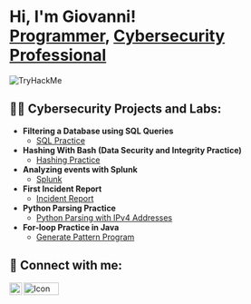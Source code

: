 <h1>Hi, I'm Giovanni! <br/><a href="https://github.com/Giomart1122">Programmer</a>, <a href="https://www.linkedin.com/in/gio-mart">Cybersecurity Professional</a></h1>
<img src="https://tryhackme-badges.s3.amazonaws.com/geomart1122.png" alt="TryHackMe">
<h2>👨‍💻 Cybersecurity Projects and Labs:</h2>

- <b>Filtering a Database using SQL Queries</b>
  - [SQL Practice](https://github.com/Giomart1122/Portfolio/blob/main/Apply%20filters%20to%20SQL%20queries%20-%20giovanni%20martinez%2011_23_23.pdf)
- <b> Hashing With Bash (Data Security and Integrity Practice) </b>
  - [Hashing Practice](https://github.com/Giomart1122/Portfolio/blob/main/Hashing%20with%20Bash%20-%20giovanni%20martinez.pdf) 
- <b>Analyzing events with Splunk</b>
  - [Splunk](https://github.com/Giomart1122/Portfolio/blob/main/Splunk%20Activity%20-%20Portfolio%20.pdf)
- <b>First Incident Report</b>
  - [Incident Report](https://github.com/Giomart1122/Portfolio/blob/main/Incident%20report%20analysis%20-%20giovanni%20martinez.pdf)
- <b>Python Parsing Practice</b>
  - [Python Parsing with IPv4 Addresses](https://github.com/Giomart1122/Portfolio/blob/main/Python%20File%20Import%20Lab%20-%20portfolio.pdf)
- <b> For-loop Practice in Java </b>
  - [Generate Pattern Program](https://github.com/Giomart1122/GeneratePattern)

<h2> 🤳 Connect with me:</h2>
<link
  rel="stylesheet"
  href="https://cdn.jsdelivr.net/gh/dheereshagrwal/colored-icons@1.7.3/src/app/ci.min.css"
/>

[<img align="left" alt="Giovanni Martinez | LinkedIn" width="22px" src="https://github.com/linnovate/root-me/blob/master/src/images/icons/linkedin.png" />][linkedin]
[<img align="left" alt ="Icon" width="62px" height ="22px" src="https://img.shields.io/badge/-Credly-FF6B00?style=flat&logo=credly&logoColor=white"/>][Credly]

[Email]: gio.a.martinez03@gmail.com
[linkedin]: http://www.linkedin.com/in/gio-mart
[Credly]: https://www.credly.com/users/giovanni-martinez.78da66ae

<!--

Here are some ideas to get you started:

- 🔭 I’m currently working on ...
- 🌱 I’m currently learning ...
- 👯 I’m looking to collaborate on ...
- 🤔 I’m looking for help with ...
- 💬 Ask me about ...
- 📫 How to reach me: ...
- 😄 Pronouns: ...
- ⚡ Fun fact: ...
-->
